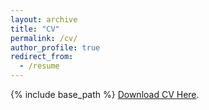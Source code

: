 ```yaml
---
layout: archive
title: "CV"
permalink: /cv/
author_profile: true
redirect_from:
  - /resume
---
```


{% include base_path %}
<a href="https://github.com/murilors10/murilosilva.github.io/blob/master/files/CV.pdf" target="_blank" rel="noopener noreferrer">Download CV Here</a>.

<!-- [Download CV Here](https://github.com/murilors10/murilosilva.github.io/blob/master/files/CV.pdf) -->
